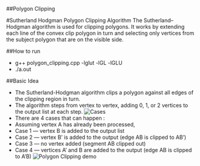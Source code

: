 ##Polygon Clipping

#Sutherland Hodgman Polygon Clipping Algorithm
The Sutherland–Hodgman algorithm is used for clipping polygons. It works by extending each line of the convex clip polygon in turn and selecting only vertices from the subject polygon that are on the visible side.

##How to run
* g++ polygon_clipping.cpp -lglut -lGL -lGLU 
* ./a.out


##Basic Idea
* The Sutherland-Hodgman algorithm clips a polygon against all edges of the clipping region
in turn.
* The algorithm steps from vertex to vertex, adding 0, 1, or 2 vertices to the output list at
each step.
![Cases ](https://github.com/mamexo/Matlab/blob/master/Polygon%20Clipping/img/case.png)
* There are 4 cases that can happen :
 * Assuming vertex A has already been processed,
 * Case 1 — vertex B is added to the output list
 * Case 2 — vertex B’ is added to the output (edge AB is clipped to AB’)
 * Case 3 — no vertex added (segment AB clipped out)
 * Case 4 — vertices A’ and B are added to the output (edge AB is clipped to A’B)
![Polygon Clipping demo ](https://github.com/mamexo/Matlab/blob/master/Polygon%20Clipping/img/matlab_polygon_clipping.png)
